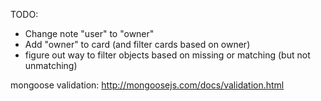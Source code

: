 TODO: 
- Change note "user" to "owner"
- Add "owner" to card (and filter cards based on owner) 
- figure out way to filter objects based on missing or matching (but not unmatching)

mongoose validation: 
http://mongoosejs.com/docs/validation.html